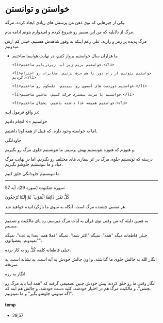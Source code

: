 ﻿<h1>خواستن و توانستن</h1>

<p>یکی از چیزهایی که توی ذهن من پرسش های زیادی ایجاد کرده، مرگه.</p>

<p>مرگ از دلایلیه که من این مسیر رو شروع کردم و امیدوارم بتونم ادامه بدم.</p>

<p>مرگ پدیده پر رمز و رازیه. علی رغم اینکه به وفور شاهدش هستیم، خیلی کم ازش میدونیم.</p>

<ul>
    <li>ما هزاران سال خواستیم پرواز کنیم، در نهایت هواپیما ساختیم</li>

    <li>خواستیم بریم زیر آب، زیردریایی ساختیم.</li>

    <li>خواستیم بتونیم از راه دور با هم حرف بزنیم، مخابرات رو اختراع کردیم.</li>

    <li>خواستیم دوردست های آسمون رو ببینیم، تلسکوپ رو ساختیم.</li>

    <li>خواستیم با سرعت بیشتری حرکت کنیم، ماشین ساختیم.</li>

    <li>خواستیم همیشه غذا داشته باشیم، یخچال ساختیم.</li>
</ul>

<p>در واقع فرمول اینه:</p>

<p>خواستیم => انجام دادیم</p>

<p>اما یه خواسته وجود داره، که قببل از همه اونا داشتیم.</p>

<p>جاودانگی</p>

<p>و هنوزم که هنوزه نتونستیم بهش برسیم. ما نتونستیم جلوی مرگ رو بگیریم.</p>

<p>درسته که تونستیم جلوی مرگ در اثر بیماری های مختلف رو بگیریم. اما در نهایت مرگ میاد و ما نتونستیم جلوشو بگیریم.</p>

<p>ما نتونستیم جاودانگی خلق کنیم.</p>

<hr />
<p>سوره عنکبوت (سوره 29)، آیه 57:</p>

<p>كُلُّ نَفْسٍۢ ذَآئِقَةُ ٱلْمَوْتِ ۖ ثُمَّ إِلَيْنَا تُرْجَعُونَ </p>
<p>هر نفسى چشنده مرگ است، آنگاه به سوى ما بازگردانيده خواهيد شد.</p>
<hr />
<p>به همین دلیله که من وقتی توی قرآن به آیات مرگ میرسم، رد پای مالکیت و تصمیم میبینیم.</p>

<p>خیلی قاطعانه میگه "همه". نمیگه "اکثر شما". نمیگه "فعلا همه، بعدا یه عده". نمیگه "نمیدونم، بعضیاتون".</p>

<p>خیلی قاطعانه کلمه كُلُّ رو به کار برده.</p>

<p>انگار الله یه چالش جلوی ما گذاشته، و اون چالش خودش یه آیه است. یه نشانه است. یه سرنخه.</p>

<p>انگار یه رزه.</p>

<p>انگار وقتی ما رو خلق کرده، پیش خودش چنین تصمیمی گرفته که "همه اینا باید مرگ رو بچشن". و مالکیت مرگ هم در اختیار خودشه. کلید دست خودشه. و چالش هم اینه که "اگه میتونی جلوشو بگیر" و ما نمیتونیم.</p>

#### temp

- 29,57
